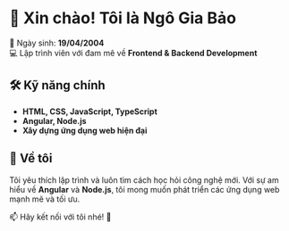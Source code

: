 # 👋 Xin chào! Tôi là Ngô Gia Bảo  

🎂 Ngày sinh: **19/04/2004**  
💻 Lập trình viên với đam mê về **Frontend & Backend Development**  

## 🛠️ Kỹ năng chính  
- **HTML, CSS, JavaScript, TypeScript**  
- **Angular, Node.js**  
- **Xây dựng ứng dụng web hiện đại**  

## 🚀 Về tôi  
Tôi yêu thích lập trình và luôn tìm cách học hỏi công nghệ mới. Với sự am hiểu về **Angular** và **Node.js**, tôi mong muốn phát triển các ứng dụng web mạnh mẽ và tối ưu.  

📫 Hãy kết nối với tôi nhé! 🚀  
